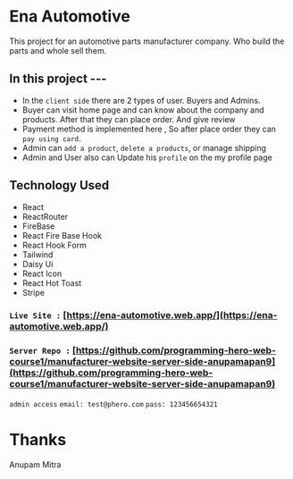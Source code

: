 # Ena Automotive

This project for an automotive parts manufacturer company. Who build the parts and whole sell them. 

## In this project ---
- In the `client side` there are 2 types of user. Buyers and Admins. 
- Buyer can visit home page and can know about the company and products. After that they can place order. And give review
- Payment method is implemented here , So after place order they can` pay using card`.
- Admin can `add a product`, `delete a products`, or manage shipping 
- Admin and User also can Update his `profile` on the my profile page

## Technology Used
- React
- ReactRouter
- FireBase
- React Fire Base Hook
- React  Hook Form
- Tailwind
- Daisy Ui
- React Icon
- React Hot Toast
- Stripe

### `Live Site :` [https://ena-automotive.web.app/](https://ena-automotive.web.app/)
### `Server Repo :` [https://github.com/programming-hero-web-course1/manufacturer-website-server-side-anupamapan9](https://github.com/programming-hero-web-course1/manufacturer-website-server-side-anupamapan9)
`admin access` 
`email: test@phero.com` 
`pass: 123456654321` 

# Thanks 
Anupam Mitra